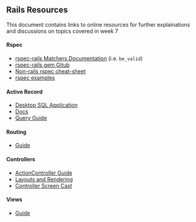 ## Rails Resources
This document contains links to online resources for further explainations and discussions on topics covered in week 7

#### Rspec

- [rspec-rails Matchers Documentation](http://rspec.rubyforge.org/rspec-rails/1.1.12/classes/Spec/Rails/Matchers.html) (i.e. `be_valid`)
- [rspec-rails gem Gitub](https://github.com/rspec/rspec-rails)
- [Non-rails rspec cheat-sheet](http://www.anchor.com.au/wp-content/uploads/rspec_cheatsheet_attributed.pdf)
- [rspec examples](https://gist.github.com/harlow/4208459)

#### Active Record

- [Desktop SQL Application](http://www.sequelpro.com)
- [Docs](http://api.rubyonrails.org/classes/ActiveRecord/Base.html)
- [Query Guide](http://guides.rubyonrails.org/active_record_querying.html)

#### Routing

- [Guide](http://guides.rubyonrails.org/routing.html)

#### Controllers

- [ActionController Guide](http://guides.rubyonrails.org/action_controller_overview.html)
- [Layouts and Rendering](http://guides.rubyonrails.org/layouts_and_rendering.html)
- [Controller Screen Cast](http://rubyonrails.org/screencasts/rails3/action-controller)

#### Views

- [Guide](http://guides.rubyonrails.org/action_view_overview.html)